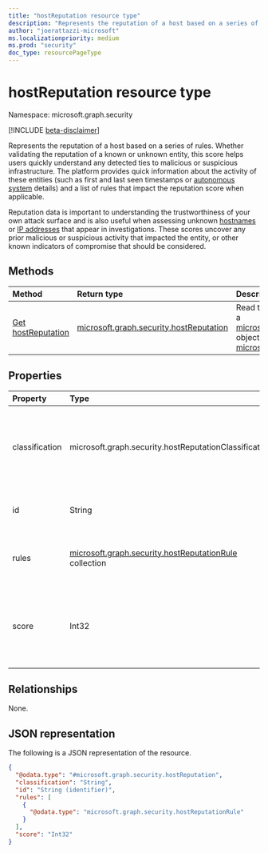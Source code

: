 ```yaml
---
title: "hostReputation resource type"
description: "Represents the reputation of a host based on a series of rules."
author: "joerattazzi-microsoft"
ms.localizationpriority: medium
ms.prod: "security"
doc_type: resourcePageType
---
```


# hostReputation resource type

Namespace: microsoft.graph.security

[!INCLUDE [beta-disclaimer](../../includes/beta-disclaimer.md)]

Represents the reputation of a host based on a series of rules. Whether validating the reputation of a known or unknown entity, this score helps users quickly understand any detected ties to malicious or suspicious infrastructure. The platform provides quick information about the activity of these entities (such as first and last seen timestamps or [autonomous system](../resources/security-autonomoussystem.md) details) and a list of rules that impact the reputation score when applicable.

Reputation data is important to understanding the trustworthiness of your own attack surface and is also useful when assessing unknown [hostnames](../resources/security-hostname.md) or [IP addresses](../resources/security-ipaddress.md) that appear in investigations. These scores uncover any prior malicious or suspicious activity that impacted the entity, or other known indicators of compromise that should be considered.

## Methods

|Method|Return type|Description|
|:---|:---|:---|
|[Get hostReputation](../api/security-host-get-reputation.md)|[microsoft.graph.security.hostReputation](../resources/security-hostreputation.md)|Read the properties and relationships of a [microsoft.graph.security.hostReputation](../resources/security-hostreputation.md) object, for a given [microsoft.graph.security.host](../resources/security-host.md).|

## Properties

|Property|Type|Description|
|:---|:---|:---|
|classification|microsoft.graph.security.hostReputationClassification|The calculated reputation of the host. The possible values are: `unknown`, `neutral`, `suspicious`, `malicious`, `unknownFutureValue`.|
|id|String|A system-generated ID for this **hostReputation**.|
|rules|[microsoft.graph.security.hostReputationRule](../resources/security-hostreputationrule.md) collection|A collection of rules that have been used to calculate the classification and score.|
|score|Int32|The calculated score (0-100) of the requested host. A higher value indicates that this [host](../resources/security-host.md) is more likely to be suspicious or malicious.|

## Relationships

None.

## JSON representation

The following is a JSON representation of the resource.
<!-- {
  "blockType": "resource",
  "keyProperty": "id",
  "@odata.type": "microsoft.graph.security.hostReputation",
  "openType": false
}
-->
``` json
{
  "@odata.type": "#microsoft.graph.security.hostReputation",
  "classification": "String",
  "id": "String (identifier)",
  "rules": [
    {
      "@odata.type": "microsoft.graph.security.hostReputationRule"
    }
  ],
  "score": "Int32"
}
```
